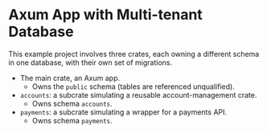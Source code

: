 # Axum App with Multi-tenant Database

This example project involves three crates, each owning a different schema in one database,
with their own set of migrations.

* The main crate, an Axum app. 
  * Owns the `public` schema (tables are referenced unqualified).
* `accounts`: a subcrate simulating a reusable account-management crate.
  * Owns schema `accounts`.
* `payments`: a subcrate simulating a wrapper for a payments API.
  * Owns schema `payments`.

